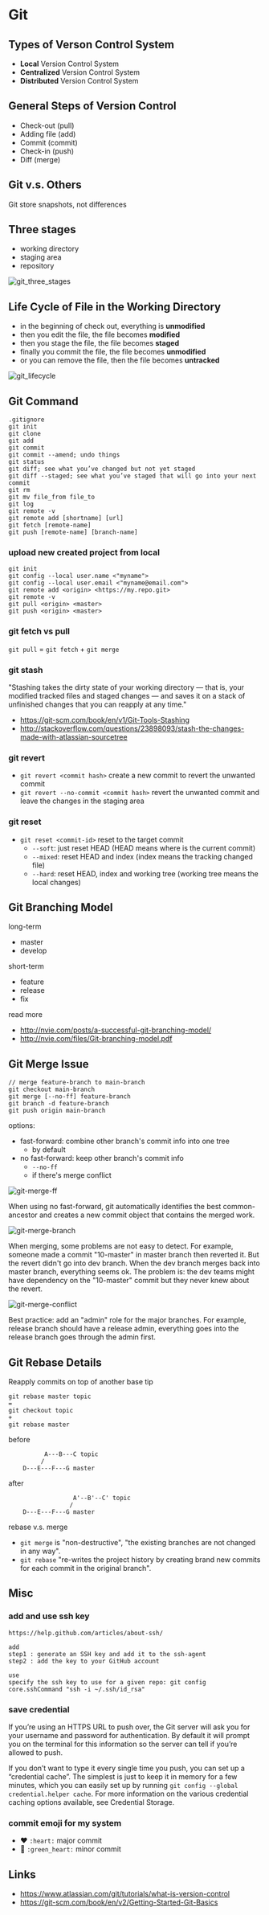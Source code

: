 # Git

## Types of Verson Control System

- **Local** Version Control System
- **Centralized** Version Control System
- **Distributed** Version Control System

## General Steps of Version Control

- Check-out (pull)
- Adding file (add)
- Commit (commit)
- Check-in (push)
- Diff (merge)

## Git v.s. Others

Git store snapshots, not differences

## Three stages

- working directory
- staging area
- repository

![git_three_stages](img/git_three_stages.png)

## Life Cycle of File in the Working Directory

- in the beginning of check out, everything is **unmodified**
- then you edit the file, the file becomes **modified**
- then you stage the file, the file becomes **staged**
- finally you commit the file, the file becomes **unmodified**
- or you can remove the file, then the file becomes **untracked**

![git_lifecycle](img/git_lifecycle.png)

## Git Command

```
.gitignore
git init
git clone
git add
git commit
git commit --amend; undo things
git status
git diff; see what you’ve changed but not yet staged
git diff --staged; see what you’ve staged that will go into your next commit
git rm
git mv file_from file_to
git log
git remote -v
git remote add [shortname] [url]
git fetch [remote-name]
git push [remote-name] [branch-name]
```

### upload new created project from local

```
git init
git config --local user.name <"myname">
git config --local user.email <"myname@email.com">
git remote add <origin> <https://my.repo.git>
git remote -v
git pull <origin> <master>
git push <origin> <master>
```

### git fetch vs pull

`git pull` = `git fetch` + `git merge`

### git stash

"Stashing takes the dirty state of your working directory — that is, your modified tracked files and staged changes — and saves it on a stack of unfinished changes that you can reapply at any time."

- https://git-scm.com/book/en/v1/Git-Tools-Stashing
- http://stackoverflow.com/questions/23898093/stash-the-changes-made-with-atlassian-sourcetree

### git revert

- `git revert <commit hash>` create a new commit to revert the unwanted commit
- `git revert --no-commit <commit hash>` revert the unwanted commit and leave the changes in the staging area

### git reset

- `git reset <commit-id>` reset to the target commit
  - `--soft`: just reset HEAD (HEAD means where is the current commit)
  - `--mixed`: reset HEAD and index (index means the tracking changed file)
  - `--hard`: reset HEAD, index and working tree (working tree means the local changes)

## Git Branching Model

long-term

- master
- develop

short-term

- feature
- release
- fix

read more
- <http://nvie.com/posts/a-successful-git-branching-model/>
- <http://nvie.com/files/Git-branching-model.pdf>

## Git Merge Issue

~~~
// merge feature-branch to main-branch
git checkout main-branch
git merge [--no-ff] feature-branch
git branch -d feature-branch
git push origin main-branch
~~~

options: 
- fast-forward: combine other branch's commit info into one tree
  - by default
- no fast-forward: keep other branch's commit info
  - `--no-ff`
  - if there's merge conflict

![git-merge-ff](img/git-merge-ff.PNG)

When using no fast-forward, git automatically identifies the best common-ancestor 
and creates a new commit object that contains the merged work.

![git-merge-branch](img/git-merge-branch.png)

When merging, some problems are not easy to detect. For example, someone made a commit "10-master" in master branch then reverted it. 
But the revert didn't go into dev branch. When the dev branch merges back into master branch, everything seems ok. 
The problem is: the dev teams might have dependency on the "10-master" commit but they never knew about the revert.

![git-merge-conflict](img/git-merge-conflict.PNG)

Best practice: add an "admin" role for the major branches. For example, release branch should have a release admin, 
everything goes into the release branch goes through the admin first.

## Git Rebase Details

Reapply commits on top of another base tip

```
git rebase master topic
=
git checkout topic
+
git rebase master
```

before

```
          A---B---C topic
         /
    D---E---F---G master
```

after

```
                  A'--B'--C' topic
                 /
    D---E---F---G master
```

rebase v.s. merge
- `git merge` is "non-destructive", "the existing branches are not changed in any way".
- `git rebase` "re-writes the project history by creating brand new commits for each commit in the original branch".

## Misc

### add and use ssh key

```
https://help.github.com/articles/about-ssh/

add
step1 : generate an SSH key and add it to the ssh-agent
step2 : add the key to your GitHub account

use
specify the ssh key to use for a given repo: git config core.sshCommand "ssh -i ~/.ssh/id_rsa"
```

### save credential

If you’re using an HTTPS URL to push over, the Git server will ask you for your username and password for authentication. 
By default it will prompt you on the terminal for this information so the server can tell if you’re allowed to push.

If you don’t want to type it every single time you push, you can set up a “credential cache”. The simplest is just to keep it in memory for a few minutes, which you can easily set up by running `git config --global credential.helper cache`.
For more information on the various credential caching options available, see Credential Storage.

### commit emoji for my system

- :heart: `:heart:` major commit
- :green_heart: `:green_heart:` minor commit

## Links
- <https://www.atlassian.com/git/tutorials/what-is-version-control>
- <https://git-scm.com/book/en/v2/Getting-Started-Git-Basics>
